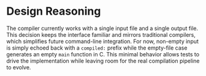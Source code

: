 # Design Reasoning

The compiler currently works with a single input file and a single output file.
This decision keeps the interface familiar and mirrors traditional compilers,
which simplifies future command-line integration.  For now, non-empty input is
simply echoed back with a `compiled:` prefix while the empty-file case generates
an empty `main` function in C.  This minimal behavior allows tests to drive the
implementation while leaving room for the real compilation pipeline to evolve.
